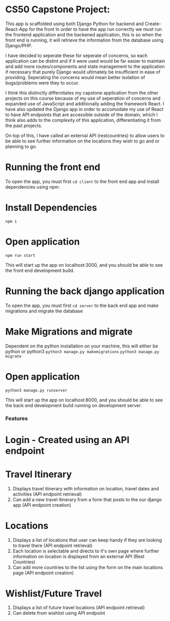 # CS50 Capstone Project:

This app is scaffolded using both Django Python for backend and Create-React-App for the front 
In order to have the app run correctly we must run the frontend application and the backened application, this is so when the front end is running, it will retrieve the information from the database using Django/PHP.

I have decided to seperate these for seperate of concerns, so each application can be distint and if it were used would be far easier to maintain and add more routes/components and state management to the application if necessary that purely Django would ultimately be insufficient in ease of providing.
Seperating the concerns would mean better isolation of bugs/problems were they to occur.

I think this distinctly differntiates my capstone application from the other projects on this course because of my use of seperation of concerns and expanded use of JavaScript and additionally adding the framework React. I have also updated the Django app in order to accomodate my use of React to have API endpoints that are accessible outside of the domain, which I think also adds to the complexity of this application, differentiating it from the past projects.

On top of this, I have called an external API (restcountries) to allow users to be able to see further information on the locations they wish to go and or planning to go.

# Running the front end
To open the app, you must first `cd client` to the front end app and install dependencies using npm.

# Install Dependencies
`npm i`

# Open application
`npm run start`

This will start up the app on localhost:3000, and you should be able to see the front end development build.

# Running the back django application
To open the app, you must first `cd server` to the back end app and make migrations and migrate the database

# Make Migrations and migrate
Dependent on the python installation on your machine, this will either be python or python3
`python3 manage.py makemigrations`
`python3 manage.py migrate`

# Open application
`python3 manage.py runserver`

This will start up the app on localhost:8000, and you should be able to see the back end development build running on development server.

### Features
# Login - Created using an API endpoint
# Travel Itinerary
1. Displays travel itinerary with information on location, travel dates and activities (API endpoint retrieval)
2. Can add a new travel itinerary from a form that posts to the our django app (API endpoint creation)
# Locations
1. Displays a list of locations that user can keep handy if they are looking to travel there (API endpoint retrieval)
2. Each location is selectable and directs to it's own page where further information on location is displayed from an external API (Rest Countries) 
3. Can add more countries to the list using the form on the main locations page (API endpoint creation)
# Wishlist/Future Travel
1. Displays a list of future travel locations (API endpoint retrieval)
2. Can delete from wishlist using API endpoint